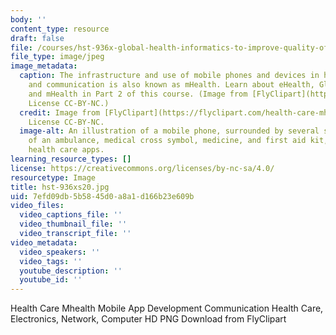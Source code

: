 ```yaml
---
body: ''
content_type: resource
draft: false
file: /courses/hst-936x-global-health-informatics-to-improve-quality-of-care-spring-2020/hst-936xs20.jpg
file_type: image/jpeg
image_metadata:
  caption: The infrastructure and use of mobile phones and devices in healthcare delivery
    and communication is also known as mHealth. Learn about eHealth, Global Informatics,
    and mHealth in Part 2 of this course. (Image from [FlyClipart](https://flyclipart.com/health-care-mhealth-mobile-app-development-communication-health-care-electronics-network-computer-hd-png-download-1264294),
    License CC-BY-NC.)
  credit: Image from [FlyClipart](https://flyclipart.com/health-care-mhealth-mobile-app-development-communication-health-care-electronics-network-computer-hd-png-download-1264294),
    License CC-BY-NC.
  image-alt: An illustration of a mobile phone, surrounded by several small icons
    of an ambulance, medical cross symbol, medicine, and first aid kit, representing
    health care apps.
learning_resource_types: []
license: https://creativecommons.org/licenses/by-nc-sa/4.0/
resourcetype: Image
title: hst-936xs20.jpg
uid: 7efd09db-5b58-45d0-a8a1-d166b23e609b
video_files:
  video_captions_file: ''
  video_thumbnail_file: ''
  video_transcript_file: ''
video_metadata:
  video_speakers: ''
  video_tags: ''
  youtube_description: ''
  youtube_id: ''
---
```

Health Care Mhealth Mobile App Development Communication Health Care, Electronics, Network, Computer HD PNG Download from FlyClipart